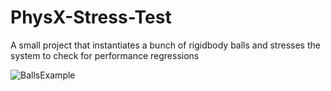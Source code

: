 # PhysX-Stress-Test
A small project that instantiates a bunch of rigidbody balls and stresses the system to check for performance regressions

![BallsExample](Assets/BallsBallsBalls.gif)

